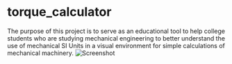 # torque_calculator

The purpose of this project is to serve as an educational tool to help college
students who are studying mechanical engineering to better understand the use
of mechanical SI Units in a visual environment for simple calculations of 
mechanical machinery.
![Screenshot](https://github.com/user-attachments/assets/faf1dbcc-191e-4aca-9abb-ff21a053f860)
